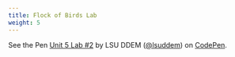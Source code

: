 ```yaml
---
title: Flock of Birds Lab
weight: 5
---
```

<p data-height="600" data-theme-id="33744" data-slug-hash="MBMXmz" data-default-tab="js,result" data-user="lsuddem" data-pen-title="Unit 5 Lab #2" data-editable="true" class="codepen">See the Pen <a href="https://codepen.io/lsuddem/pen/MBMXmz/">Unit 5 Lab #2</a> by LSU DDEM (<a href="https://codepen.io/lsuddem">@lsuddem</a>) on <a href="https://codepen.io">CodePen</a>.</p>
<script async src="https://static.codepen.io/assets/embed/ei.js"></script>